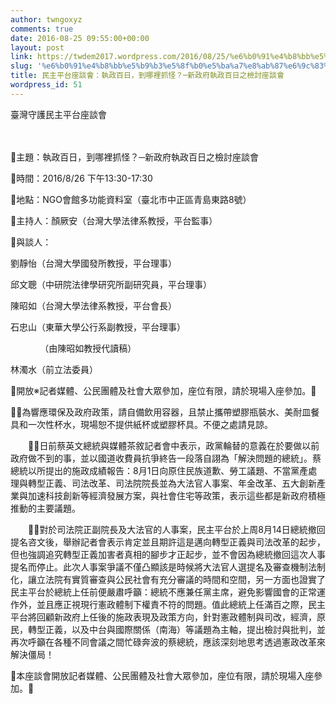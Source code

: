 ```yaml
---
author: twngoxyz
comments: true
date: 2016-08-25 09:55:00+00:00
layout: post
link: https://twdem2017.wordpress.com/2016/08/25/%e6%b0%91%e4%b8%bb%e5%b9%b3%e5%8f%b0%e5%ba%a7%e8%ab%87%e6%9c%83%ef%bc%9a%e5%9f%b7%e6%94%bf%e7%99%be%e6%97%a5%ef%bc%8c%e5%88%b0%e5%93%aa%e8%a3%a1%e6%8a%93%e6%80%aa%ef%bc%9f%e2%94%80%e6%96%b0%e6%94%bf/
slug: '%e6%b0%91%e4%b8%bb%e5%b9%b3%e5%8f%b0%e5%ba%a7%e8%ab%87%e6%9c%83%ef%bc%9a%e5%9f%b7%e6%94%bf%e7%99%be%e6%97%a5%ef%bc%8c%e5%88%b0%e5%93%aa%e8%a3%a1%e6%8a%93%e6%80%aa%ef%bc%9f%e2%94%80%e6%96%b0%e6%94%bf'
title: 民主平台座談會：執政百日，到哪裡抓怪？─新政府執政百日之檢討座談會
wordpress_id: 51
---
```


臺灣守護民主平台座談會　　

　　　　　　　　　　　　

󾆸主題：執政百日，到哪裡抓怪？─新政府執政百日之檢討座談會

  


󾆸時間：2016/8/26 下午13:30-17:30

󾆸地點：NGO會館多功能資料室（臺北市中正區青島東路8號）

󾆸主持人：顏厥安（台灣大學法律系教授，平台監事）

󾆸與談人： 

劉靜怡（台灣大學國發所教授，平台理事）

邱文聰（中研院法律學研究所副研究員，平台理事）

陳昭如（台灣大學法律系教授，平台會長）

石忠山（東華大學公行系副教授，平台理事）

            （由陳昭如教授代讀稿）

林濁水（前立法委員）

  


󾠁開放※記者媒體、公民團體及社會大眾參加，座位有限，請於現場入座參加。󾠁

  


󾆸󾆸為響應環保及政府政策，請自備飲用容器，且禁止攜帶塑膠瓶裝水、美耐皿餐具和一次性杯水，現場恕不提供紙杯或塑膠杯具。不便之處請見諒。

  


　　󾆸󾆸日前蔡英文總統與媒體茶敘記者會中表示，政黨輪替的意義在於要做以前政府做不到的事，並以國道收費員抗爭終告一段落自詡為「解決問題的總統」。蔡總統以所提出的施政成績報告：8月1日向原住民族道歉、勞工議題、不當黨產處理與轉型正義、司法改革、司法院院長並為大法官人事案、年金改革、五大創新產業與加速科技創新等經濟發展方案，與社會住宅等政策，表示這些都是新政府積極推動的主要議題。

  


　　󾆸󾆸對於司法院正副院長及大法官的人事案，民主平台於上周8月14日總統撤回提名咨文後，舉辦記者會表示肯定並且期許這是邁向轉型正義與司法改革的起步，但也強調追究轉型正義加害者真相的腳步才正起步，並不會因為總統撤回這次人事提名而停止。此次人事案爭議不僅凸顯該是時候將大法官人選提名及審查機制法制化，讓立法院有實質審查與公民社會有充分審議的時間和空間，另一方面也證實了民主平台於總統上任前便嚴肅呼籲：總統不應兼任黨主席，避免影響國會的正常運作外，並且應正視現行憲政體制下權責不符的問題。值此總統上任滿百之際，民主平台將回顧新政府上任後的施政表現及政策方向，針對憲政體制與司改，經濟，原民，轉型正義，以及中台與國際關係（南海）等議題為主軸，提出檢討與批判，並再次呼籲在各種不同會議之間忙碌奔波的蔡總統，應該深刻地思考透過憲政改革來解決僵局！

  


󾠁本座談會開放記者媒體、公民團體及社會大眾參加，座位有限，請於現場入座參加。󾠁
